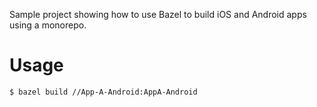 Sample project showing how to use Bazel to build iOS and Android apps using a
monorepo.

# Usage

    $ bazel build //App-A-Android:AppA-Android
